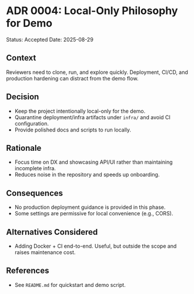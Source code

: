 # ADR 0004: Local-Only Philosophy for Demo

Status: Accepted
Date: 2025-08-29

## Context

Reviewers need to clone, run, and explore quickly. Deployment, CI/CD, and production hardening can distract from the demo flow.

## Decision

- Keep the project intentionally local-only for the demo.
- Quarantine deployment/infra artifacts under `infra/` and avoid CI configuration.
- Provide polished docs and scripts to run locally.

## Rationale

- Focus time on DX and showcasing API/UI rather than maintaining incomplete infra.
- Reduces noise in the repository and speeds up onboarding.

## Consequences

- No production deployment guidance is provided in this phase.
- Some settings are permissive for local convenience (e.g., CORS).

## Alternatives Considered

- Adding Docker + CI end-to-end. Useful, but outside the scope and raises maintenance cost.

## References

- See `README.md` for quickstart and demo script.

